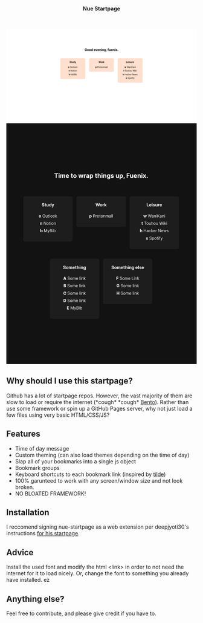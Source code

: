<h2></h2><br>

<p align="center">
 <b>Nue Startpage</b>
</p>

<h2></h2><br>

<div align="center">
    <img src="Screenshot 1.png" alt="Startpage Preview">
    <img src="Screenshot 2.png" alt="Startpage Preview">
</div>

## Why should I use this startpage?
Github has a lot of startpage repos. However, the vast majority of them are slow to load or require the internet (\*cough\* \*cough\* [Bento](https://github.com/migueravila/Bento)). Rather than use some framework or spin up a GitHub Pages server, why not just load a few files using very basic HTML/CSS/JS?

## Features
* Time of day message
* Custom theming (can also load themes depending on the time of day)
* Slap all of your bookmarks into a single js object
* Bookmark groups
* Keyboard shortcuts to each bookmark link (inspired by [tilde](https://github.com/xvvvyz/tilde))
* 100% garunteed to work with any screen/window size and not look broken.
* NO BLOATED FRAMEWORK!

## Installation
I reccomend signing nue-startpage as a web extension per deepjyoti30's instructions [for his startpage](https://github.com/deepjyoti30/startpage/wiki/Installation).

## Advice
Install the used font and modify the html \<link\> in order to not need the internet for it to load nicely. Or, change the font to something you already have installed. ez 

## Anything else?
Feel free to contribute, and please give credit if you have to.
